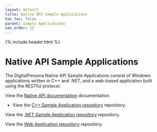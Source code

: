 ```yaml
---
layout: default
title: Native API Sample Applications
has_toc: false
parent: Sample Applications
nav_order: 12
---
```


{% include header.html %}
<BR>

# Native API Sample Applications

The DigitalPersona Native API Sample Applications consist of Windows applications written in C++ and .NET,  and a web-based application built using the RESTful protocol.

View the [Native API documentation](https://hidglobal.github.io/digitalpersona-native-api/) documentation.

* View the [C++ Sample Application repository](https://github.com/hidglobal/digitalpersona-sample-cpp/) repository.

View the [.NET Sample Application repository](https://github.com/hidglobal/digitalpersona-sample-dotnet/) repository.

View the [Web Application repository](https://github.com/hidglobal/digitalpersona-sample-web/) repository.
